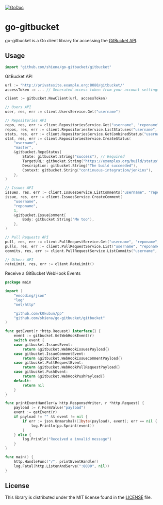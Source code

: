 [![GoDoc](https://godoc.org/github.com/shiena/go-gitbucket/gitbucket?status.svg)](https://godoc.org/github.com/shiena/go-gitbucket/gitbucket)

# go-gitbucket

go-gitbucket is a Go client library for accessing the [GitBucket API](https://github.com/takezoe/gitbucket/wiki/API-WebHook).

## Usage

```go
import "github.com/shiena/go-gitbucket/gitbucket"
```

GitBucket API

```go
url := "http://privatesite.example.org:8080/gitbucket/"
accessToken := ... // Generated access token from your account settings

client := gitbucket.NewClient(url, accessToken)

// Users API
user, res, err := client.UsersService.Get("username")

// Repositories API
repo, res, err := client.RepositoriesService.Get("username", "reponame")
repos, res, err := client.RepositoriesService.ListStatuses("username", "master")
stats, res, err := client.RepositoriesService.GetCombinedStatus("username", "master")
stat, res, err := client.RepositoriesService.CreateStatus(
	"username",
	"master",
	&gitbucket.RepoStatus{
		State: gitbucket.String("success"), // Required
		TargetURL: gitbucket.String("https://examples.org/build/status"),
		Description: gitbucket.String("The build succeeded"),
		Context: gitbucket.String("continuous-integration/jenkins"),
	},
)

// Issues API
issues, res, err := client.IssuesService.ListComments("username", "reponame", 1)
issue, res, err := client.IssuesService.CreateComment(
	"username",
	"reponame",
	1,
	&gitbucket.IssueComment{
		Body: gitbucket.String("Me too"),
	},
)

// Pull Requests API
pull, res, err := client.PullRequestService.Get("username", "reponame", 1)
pulls, res, err := client.PullRequestService.List("username", "reponame")
commits, res, err := client.PullRequestService.ListCommits("username", "reponame", 1)

// Others API
rateLimit, res, err := client.RateLimit()
```

Receive a GitBucket WebHook Events

```go
package main

import (
	"encoding/json"
	"log"
	"net/http"

	"github.com/k0kubun/pp"
	"github.com/shiena/go-gitbucket/gitbucket"
)

func getEvent(r *http.Request) interface{} {
	event := gitbucket.GetWebHookEvent(r)
	switch event {
	case gitbucket.IssuesEvent:
		return &gitbucket.WebHookIssuesPayload{}
	case gitbucket.IssueCommentEvent:
		return &gitbucket.WebHookIssueCommentPayload{}
	case gitbucket.PullRequestEvent:
		return &gitbucket.WebHookPullRequestPayload{}
	case gitbucket.PushEvent:
		return &gitbucket.WebHookPushPayload{}
	default:
		return nil
	}
}

func printEventHandler(w http.ResponseWriter, r *http.Request) {
	payload := r.FormValue("payload")
	event := getEvent(r)
	if payload != "" && event != nil {
		if err := json.Unmarshal([]byte(payload), event); err == nil {
			log.Println(pp.Sprint(event))
		}
	} else {
		log.Println("Received a invalid message")
	}
}

func main() {
	http.HandleFunc("/", printEventHandler)
	log.Fatal(http.ListenAndServe(":8000", nil))
}
```

## License

This library is distributed under the MIT license found in the [LICENSE](./LICENSE)
file.

